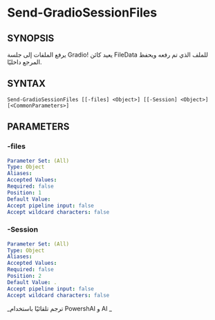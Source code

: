 ﻿---
external help file: powershai-help.xml
schema: 2.0.0
powershai: true
---

# Send-GradioSessionFiles

## SYNOPSIS <!--!= @#Synop !-->
يرفع الملفات إلى جلسة Gradio!
يعيد كائن FileData للملف الذي تم رفعه ويحفظ المرجع داخليًا.

## SYNTAX <!--!= @#Syntax !-->

```
Send-GradioSessionFiles [[-files] <Object>] [[-Session] <Object>] [<CommonParameters>]
```

## PARAMETERS <!--!= @#Params !-->

### -files

```yml
Parameter Set: (All)
Type: Object
Aliases: 
Accepted Values: 
Required: false
Position: 1
Default Value: 
Accept pipeline input: false
Accept wildcard characters: false
```

### -Session

```yml
Parameter Set: (All)
Type: Object
Aliases: 
Accepted Values: 
Required: false
Position: 2
Default Value: .
Accept pipeline input: false
Accept wildcard characters: false
```




<!--PowershaiAiDocBlockStart-->
_ترجم تلقائيًا باستخدام PowershAI و AI 
_
<!--PowershaiAiDocBlockEnd-->
